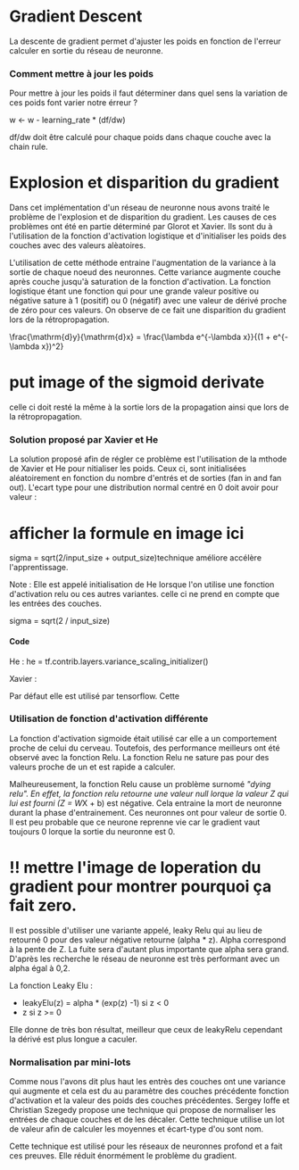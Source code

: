 # Gradient Descent 

La descente de gradient permet d'ajuster les poids en fonction de l'erreur calculer en sortie du réseau de neuronne. 

### Comment mettre à jour les poids

Pour mettre à jour les poids il faut déterminer dans quel sens la variation de ces poids font varier notre érreur ? 

w <- w - learning_rate * (df/dw)  

df/dw doit être calculé pour chaque poids dans chaque couche avec la chain rule.

# Explosion et disparition du gradient

Dans cet implémentation d'un réseau de neuronne nous avons traité le problème de l'explosion et de disparition du gradient.
Les causes de ces problèmes ont été en partie déterminé par Glorot et Xavier. Ils sont du à l'utilisation de la fonction
d'activation logistique et  d'initialiser les poids des couches avec des valeurs alèatoires.


L'utilisation de cette méthode entraine l'augmentation de la variance à la sortie de chaque noeud des neuronnes. Cette 
variance augmente couche après couche jusqu'à saturation de la fonction d'activation. La fonction logistique étant une fonction qui pour une
grande valeur positive ou négative sature à 1 (positif) ou 0 (négatif) avec une valeur de dérivé proche de zéro pour ces valeurs. On observe de ce fait une disparition du gradient lors de la rétropropagation. 

\frac{\mathrm{d}y}{\mathrm{d}x} = \frac{\lambda e^{-\lambda x}}{(1 + e^{-\lambda x})^2}
# put image of the sigmoid derivate

celle ci doit resté la même à la sortie lors de la propagation ainsi que lors de la rétropropagation.

### Solution proposé par Xavier et He

La solution proposé afin de régler ce problème est l'utilisation de la mthode de Xavier et He pour nitialiser les poids. Ceux ci, sont initialisées aléatoirement en fonction du nombre d'entrés et de sorties (fan in and fan out). L'ecart type pour une distribution normal centré en 0  doit avoir pour valeur :

# afficher la formule en image ici 
sigma = sqrt(2/input_size + output_size)technique améliore accélère l'apprentissage.

Note : Elle est appelé initialisation de He lorsque l'on utilise une fonction d'activation relu ou ces autres variantes. celle ci ne prend en compte que les entrées des couches. 

sigma = sqrt(2 / input_size)

#### Code 

He :
he = tf.contrib.layers.variance_scaling_initializer()

Xavier : 

Par défaut elle est utilisé par tensorflow.
Cette 

### Utilisation de fonction d'activation différente


La fonction d'activation sigmoide était utilisé car elle a un comportement proche de celui du cerveau. Toutefois, des performance meilleurs ont été observé avec la fonction Relu. La fonction Relu ne sature pas pour des valeurs proche de un et est rapide a calculer. 

Malheureusement, la fonction Relu cause un problème surnomé *"dying relu". En effet, la fonction relu retourne une valeur null lorque la valeur Z qui lui est fourni (Z = W*X + b) est négative. Cela entraine la mort de neuronne durant la phase d'entrainement. Ces neuronnes ont pour valeur de sortie 0. Il est peu probable que ce neurone reprenne vie car le gradient vaut toujours 0 lorque la sortie du neuronne est 0.

# !! mettre l'image de loperation du gradient pour montrer pourquoi ça fait zero.


Il est possible d'utiliser une variante appelé, leaky Relu qui au lieu de retourné 0 pour des valeur négative retourne 
(alpha * z). Alpha correspond à la pente de Z. La fuite sera d'autant plus importante que alpha sera grand. D'après les recherche le réseau de neuronne est très performant avec un alpha égal à 0,2.


La fonction Leaky Elu : 

- leakyElu(z) = alpha * (exp(z) -1) si z < 0
- z                             si z >= 0

Elle donne de très bon résultat, meilleur que ceux de leakyRelu cependant la dérivé est plus longue a caculer. 

### Normalisation par mini-lots

Comme nous l'avons dit plus haut les entrès des couches ont une variance qui augmente et cela est du au paramètre des couches précédente fonction d'activation et la valeur des poids des couches précédentes. Sergey Ioffe et Christian Szegedy propose une technique qui propose de normaliser les entrées de chaque couches et de les décaler. Cette technique utilise un lot de valeur afin de calculer les moyennes et écart-type d'ou sont nom.

Cette technique est utilisé pour les réseaux de neuronnes profond et a fait ces preuves. Elle réduit énormément le problème du gradient. 
